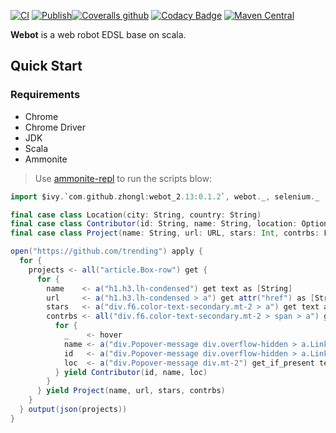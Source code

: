 [![CI](https://github.com/hanabix/webot/actions/workflows/ci.yml/badge.svg)](https://github.com/hanabix/webot/actions/workflows/ci.yml) [![Publish](https://github.com/hanabix/webot/actions/workflows/sbt-release.yml/badge.svg)](https://github.com/hanabix/webot/actions/workflows/sbt-release.yml)[![Coveralls github](https://img.shields.io/coveralls/github/hanabix/webot.svg)](https://coveralls.io/github/hanabix/webot?branch=main) [![Codacy Badge](https://app.codacy.com/project/badge/Grade/61b6a7eb4e63417fbb16f8f4f0c8efba)](https://www.codacy.com/gh/hanabix/webot/dashboard?utm_source=github.com&amp;utm_medium=referral&amp;utm_content=hanabix/webot&amp;utm_campaign=Badge_Grade) [![Maven Central](https://img.shields.io/maven-central/v/com.github.zhongl/webot_2.13)](https://search.maven.org/artifact/com.github.zhongl/webot_2.13)

**Webot** is a web robot EDSL base on scala.

## Quick Start

### Requirements

- Chrome
- Chrome Driver
- JDK
- Scala
- Ammonite

> Use [ammonite-repl](http://ammonite.io/) to run the scripts blow:

```scala
import $ivy.`com.github.zhongl:webot_2.13:0.1.2`, webot._, selenium._

final case class Location(city: String, country: String)
final case class Contributor(id: String, name: String, location: Option[Location])
final case class Project(name: String, url: URL, stars: Int, contrbs: List[Contributor])

open("https://github.com/trending") apply {
  for {
    projects <- all("article.Box-row") get {
      for {
        name    <- a("h1.h3.lh-condensed") get text as [String]
        url     <- a("h1.h3.lh-condensed > a") get attr("href") as [String]
        stars   <- a("div.f6.color-text-secondary.mt-2 > a") get text as [Int]
        contrbs <- all("div.f6.color-text-secondary.mt-2 > span > a") get {
          for {
            _    <- hover
            name <- a("div.Popover-message div.overflow-hidden > a.Link--primary") get text as [String]
            id   <- a("div.Popover-message div.overflow-hidden > a.Link--secondary") get text as [String] 
            loc  <- a("div.Popover-message div.mt-2") get_if_present text as [Location]
          } yield Contributor(id, name, loc)
        }
      } yield Project(name, url, stars, contrbs)
    }
  } output(json(projects))
}
```


